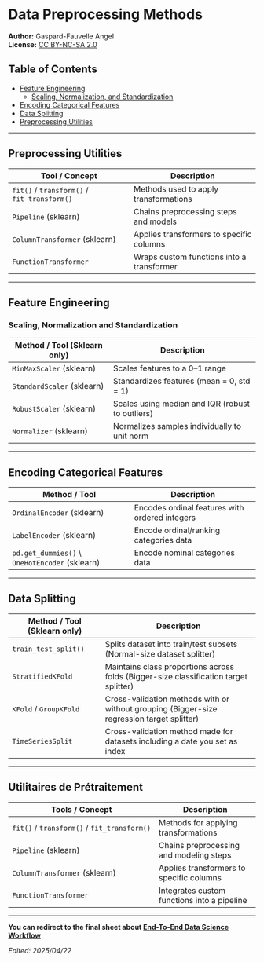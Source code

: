 # Data Preprocessing Methods
**Author:** Gaspard-Fauvelle Angel  
**License:** [CC BY-NC-SA 2.0](https://creativecommons.org/licenses/by-nc-sa/2.0/)  

## Table of Contents
- [Feature Engineering](#Feature-Engineering)
  - [Scaling, Normalization, and Standardization](#Scaling-Normalization-and-Standardization)
- [Encoding Categorical Features](#Encoding-Categorical-Features)
- [Data Splitting](#Data-Splitting)
- [Preprocessing Utilities](#Preprocessing-Utilities)

---

## Preprocessing Utilities

| Tool / Concept                              | Description                                  |
|---------------------------------------------|----------------------------------------------|
| `fit()` / `transform()` / `fit_transform()` | Methods used to apply transformations        |
| `Pipeline` (sklearn)                        | Chains preprocessing steps and models        |
| `ColumnTransformer` (sklearn)               | Applies transformers to specific columns     |
| `FunctionTransformer`                       | Wraps custom functions into a transformer    |

---

## Feature Engineering

### Scaling, Normalization and Standardization

| Method / Tool (Sklearn only)        | Description                                        |
|-------------------------------------|----------------------------------------------------|
| `MinMaxScaler` (sklearn)            | Scales features to a 0–1 range                     |
| `StandardScaler` (sklearn)          | Standardizes features (mean = 0, std = 1)          |
| `RobustScaler` (sklearn)            | Scales using median and IQR (robust to outliers)   |
| `Normalizer` (sklearn)              | Normalizes samples individually to unit norm       |

---

## Encoding Categorical Features

| Method / Tool              | Description                                          |
|----------------------------|------------------------------------------------------|
| `OrdinalEncoder` (sklearn) | Encodes ordinal features with ordered integers       |
| `LabelEncoder` (sklearn)   | Encode ordinal/ranking categories data               |
| `pd.get_dummies()` \ `OneHotEncoder` (sklearn) | Encode nominal categories data |

---

## Data Splitting

| Method / Tool (Sklearn only)         | Description                                                                                |
|-------------------------------|----------------------------------------------------------------------------|
| `train_test_split()`          | Splits dataset into train/test subsets (Normal-size dataset splitter) |
| `StratifiedKFold`             | Maintains class proportions across folds (Bigger-size classification target splitter) |
| `KFold` / `GroupKFold`        | Cross-validation methods with or without grouping (Bigger-size regression target splitter) |
| `TimeSeriesSplit`             | Cross-validation method made for datasets including a date you set as index |

---

## Utilitaires de Prétraitement

| Tools / Concept                             | Description                                 |
| ---                                         | ---                                         |
| `fit()` / `transform()` / `fit_transform()` | Methods for applying transformations        |
| `Pipeline` (sklearn)                        | Chains preprocessing and modeling steps     |
| `ColumnTransformer` (sklearn)               | Applies transformers to specific columns    |
| `FunctionTransformer`                       | Integrates custom functions into a pipeline |


---

**You can redirect to the final sheet about [End-To-End Data Science Workflow](End-to-End_Data_Science_Workflow_Eng.ipynb)**

_Edited: 2025/04/22_
